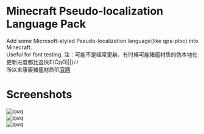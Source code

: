 # Minecraft Pseudo-localization Language Pack

Add some Microsoft-styled Pseudo-localization language(like qps-ploc) into Minecraft.
<br>Useful for font testing.<be>
注：可能不是经常更新，有时候可能猪瘟材质的伪本地化更新进度都比这快Σ(ŎдŎ|||)ﾉﾉ<br>所以来康康猪瘟材质叭[官网](https://zw.mingbaitalk.cn/index.php/zwpack)

# Screenshots

![qwq](https://zw.mb233.net/wp-content/uploads/2022/08/23aaf18ca1d1a780.jpg)
<br>
![qwq](http://zw.mb233.net/wp-content/uploads/2023/01/2022-12-19_07.43.10.png)
<br>
![qwq](http://zw.mb233.net/wp-content/uploads/2023/01/2022-12-25_11.10.32.png)
<br>
